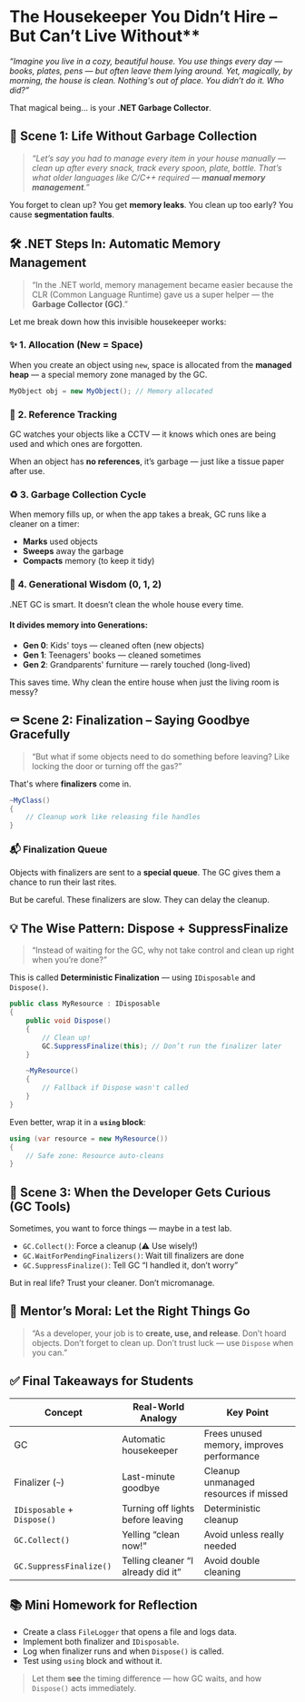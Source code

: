 # The Housekeeper You Didn’t Hire – But Can’t Live Without**

*“Imagine you live in a cozy, beautiful house. You use things every day — books, plates, pens — but often leave them lying around. Yet, magically, by morning, the house is clean. Nothing's out of place. You didn’t do it. Who did?”*

That magical being... is your **.NET Garbage Collector**.


## 🧠 **Scene 1: Life Without Garbage Collection**

> *“Let’s say you had to manage every item in your house manually — clean up after every snack, track every spoon, plate, bottle. That’s what older languages like C/C++ required — **manual memory management**.”*

You forget to clean up? You get **memory leaks**.
You clean up too early? You cause **segmentation faults**.

## 🛠️ **.NET Steps In: Automatic Memory Management**

> “In the .NET world, memory management became easier because the CLR (Common Language Runtime) gave us a super helper — the **Garbage Collector (GC)**.”

Let me break down how this invisible housekeeper works:

### ✨ **1. Allocation (New = Space)**

When you create an object using `new`, space is allocated from the **managed heap** — a special memory zone managed by the GC.

```csharp
MyObject obj = new MyObject(); // Memory allocated
```


### 🔎 **2. Reference Tracking**

GC watches your objects like a CCTV — it knows which ones are being used and which ones are forgotten.

When an object has **no references**, it’s garbage — just like a tissue paper after use.



### ♻️ **3. Garbage Collection Cycle**

When memory fills up, or when the app takes a break, GC runs like a cleaner on a timer:

* **Marks** used objects
* **Sweeps** away the garbage
* **Compacts** memory (to keep it tidy)


### 🧓 **4. Generational Wisdom (0, 1, 2)**

.NET GC is smart. It doesn’t clean the whole house every time.

#### It divides memory into **Generations**:

* **Gen 0**: Kids' toys — cleaned often (new objects)
* **Gen 1**: Teenagers' books — cleaned sometimes
* **Gen 2**: Grandparents' furniture — rarely touched (long-lived)

This saves time. Why clean the entire house when just the living room is messy?


## ⚰️ **Scene 2: Finalization – Saying Goodbye Gracefully**

> “But what if some objects need to do something before leaving? Like locking the door or turning off the gas?”

That's where **finalizers** come in.

```csharp
~MyClass()
{
    // Cleanup work like releasing file handles
}
```

### 📬 **Finalization Queue**

Objects with finalizers are sent to a **special queue**. The GC gives them a chance to run their last rites.

But be careful. These finalizers are slow. They can delay the cleanup.


## 💡 **The Wise Pattern: Dispose + SuppressFinalize**

> “Instead of waiting for the GC, why not take control and clean up right when you’re done?”

This is called **Deterministic Finalization** — using `IDisposable` and `Dispose()`.

```csharp
public class MyResource : IDisposable
{
    public void Dispose()
    {
        // Clean up!
        GC.SuppressFinalize(this); // Don’t run the finalizer later
    }

    ~MyResource()
    {
        // Fallback if Dispose wasn't called
    }
}
```

Even better, wrap it in a **`using` block**:

```csharp
using (var resource = new MyResource())
{
    // Safe zone: Resource auto-cleans
}
```


## 🧪 **Scene 3: When the Developer Gets Curious (GC Tools)**

Sometimes, you want to force things — maybe in a test lab.

* `GC.Collect()`: Force a cleanup (⚠️ Use wisely!)
* `GC.WaitForPendingFinalizers()`: Wait till finalizers are done
* `GC.SuppressFinalize()`: Tell GC “I handled it, don’t worry”

But in real life? Trust your cleaner. Don’t micromanage.


## 📘 **Mentor’s Moral: Let the Right Things Go**

> “As a developer, your job is to **create, use, and release**. Don’t hoard objects. Don’t forget to clean up. Don’t trust luck — use `Dispose` when you can.”


## ✅ Final Takeaways for Students

| Concept                     | Real-World Analogy                 | Key Point                                 |
| --------------------------- | ---------------------------------- | ----------------------------------------- |
| GC                          | Automatic housekeeper              | Frees unused memory, improves performance |
| Finalizer (`~`)             | Last-minute goodbye                | Cleanup unmanaged resources if missed     |
| `IDisposable` + `Dispose()` | Turning off lights before leaving  | Deterministic cleanup                     |
| `GC.Collect()`              | Yelling “clean now!”               | Avoid unless really needed                |
| `GC.SuppressFinalize()`     | Telling cleaner “I already did it” | Avoid double cleaning                     |



## 📚 Mini Homework for Reflection

* Create a class `FileLogger` that opens a file and logs data.
* Implement both finalizer and `IDisposable`.
* Log when finalizer runs and when `Dispose()` is called.
* Test using `using` block and without it.

> Let them **see** the timing difference — how GC waits, and how `Dispose()` acts immediately.

 
